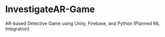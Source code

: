 # InvestigateAR-Game
AR-based Detective Game using Unity, Firebase, and Python (Planned ML Integration)
